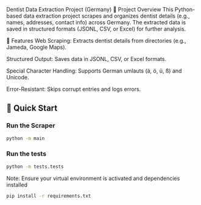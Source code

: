 Dentist Data Extraction Project (Germany)
📂 Project Overview
This Python-based data extraction project scrapes and organizes dentist details (e.g., names, addresses, contact info) across Germany. The extracted data is saved in structured formats (JSONL, CSV, or Excel) for further analysis.

🚀 Features
Web Scraping: Extracts dentist details from directories (e.g., Jameda, Google Maps).

Structured Output: Saves data in JSONL, CSV, or Excel formats.

Special Character Handling: Supports German umlauts (ä, ö, ü, ß) and Unicode.

Error-Resistant: Skips corrupt entries and logs errors.

## 🚀 Quick Start

### Run the Scraper
```bash
python -m main 

```

### Run the tests
```bash
python -m tests.tests
```

Note: Ensure your virtual environment is activated and dependencies installed
 ```bash
pip install -r requirements.txt

```

